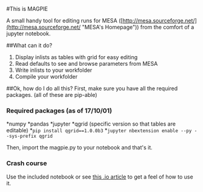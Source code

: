 #This is MAGPIE

A small handy tool for editing runs for MESA ([http://mesa.sourceforge.net/](http://mesa.sourceforge.net/ "MESA's Homepage")) from the comfort of a jupyter notebook.

##What can it do?
1. Display inlists as tables with grid for easy editing
1. Read defaults to see and browse parameters from MESA
1. Write inlists to your workfolder
1. Compile your workfolder

##Ok, how do I do all this?
First, make sure you have all the required packages. (all of these are pip-able)

### Required packages (as of 17/10/01)
*numpy
*pandas
*jupyter
*qgrid (specific version so that tables are editable)
    *`pip install qgrid==1.0.0b3`
    *`jupyter nbextension enable --py --sys-prefix qgrid`

Then, import the magpie.py to your notebook and that's it.

### Crash course
Use the included notebook or see [this .io article](https://frivasa.github.io/magpie-examples.html) to get a feel of how to use it.